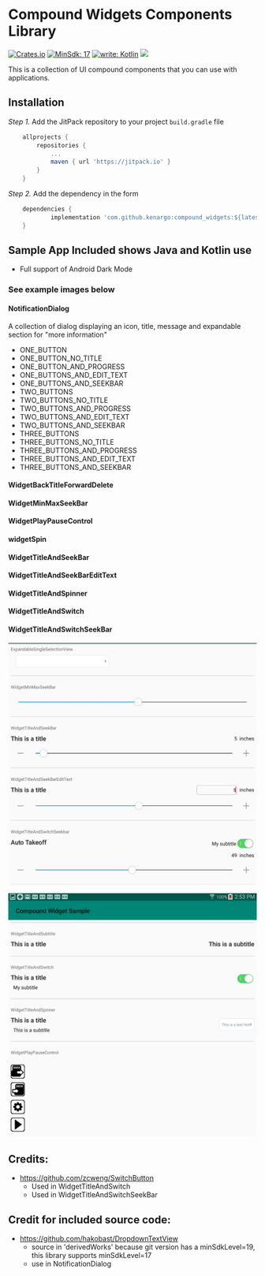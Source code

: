 # Compound Widgets Components Library

[![Crates.io](https://img.shields.io/crates/l/License)](https://www.apache.org/licenses/LICENSE-2.0.html)
[![MinSdk: 17](https://img.shields.io/badge/minSdk-17-green.svg)](https://developer.android.com/about/versions/android-4.0)
[![write: Kotlin](https://img.shields.io/badge/write-Kotlin-orange.svg)](https://kotlinlang.org/)
[![](https://jitpack.io/v/kenargo/compound_widgets.svg)](https://jitpack.io/#kenargo/compound_widgets)

This is a collection of UI compound components that you can use with applications.

## Installation
*Step 1.* Add the JitPack repository to your project `build.gradle` file
```gradle
	allprojects {
		repositories {
			...
			maven { url 'https://jitpack.io' }
		}
	}
```
*Step 2.* Add the dependency in the form
```gradle
	dependencies {
	        implementation 'com.github.kenargo:compound_widgets:${latest_version}'
	}

```

## Sample App Included shows Java and Kotlin use

- Full support of Android Dark Mode

### See example images below

#### NotificationDialog

A collection of dialog displaying an icon, title, message and expandable section for "more information"

- ONE_BUTTON
- ONE_BUTTON_NO_TITLE
- ONE_BUTTON_AND_PROGRESS
- ONE_BUTTONS_AND_EDIT_TEXT
- ONE_BUTTONS_AND_SEEKBAR
- TWO_BUTTONS
- TWO_BUTTONS_NO_TITLE
- TWO_BUTTONS_AND_PROGRESS
- TWO_BUTTONS_AND_EDIT_TEXT
- TWO_BUTTONS_AND_SEEKBAR
- THREE_BUTTONS
- THREE_BUTTONS_NO_TITLE
- THREE_BUTTONS_AND_PROGRESS
- THREE_BUTTONS_AND_EDIT_TEXT
- THREE_BUTTONS_AND_SEEKBAR

#### WidgetBackTitleForwardDelete

#### WidgetMinMaxSeekBar

#### WidgetPlayPauseControl

#### widgetSpin

#### WidgetTitleAndSeekBar

#### WidgetTitleAndSeekBarEditText

#### WidgetTitleAndSpinner

#### WidgetTitleAndSwitch

#### WidgetTitleAndSwitchSeekBar


![](https://github.com/kenargo/compound_widgets/blob/master/readmeImages/AllWidgets_Page_1.png)

![](https://github.com/kenargo/compound_widgets/blob/master/readmeImages/AllWidgets_Page_2.png)

## Credits:

- https://github.com/zcweng/SwitchButton
    - Used in WidgetTitleAndSwitch
    - Used in WidgetTitleAndSwitchSeekBar

## Credit for included source code:

- https://github.com/hakobast/DropdownTextView
    - source in 'derivedWorks' because git version has a minSdkLevel=19, this library supports minSdkLevel=17
    - use in NotificationDialog